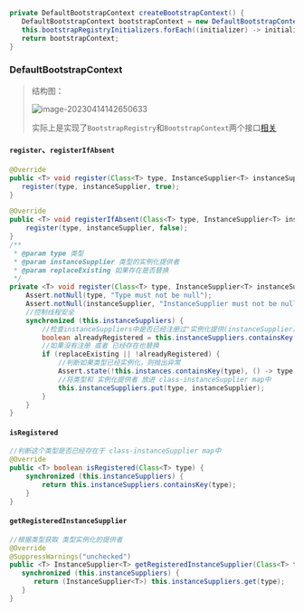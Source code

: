 ```java
private DefaultBootstrapContext createBootstrapContext() {
   DefaultBootstrapContext bootstrapContext = new DefaultBootstrapContext();
   this.bootstrapRegistryInitializers.forEach((initializer) -> initializer.initialize(bootstrapContext));
   return bootstrapContext;
}
```

### DefaultBootstrapContext

> 结构图：
>
> ![image-20230414142650633](https://xmls-typora-pic.oss-cn-shanghai.aliyuncs.com/pic/image-20230414142650633.png)
>
> 实际上是实现了`BootstrapRegistry`和`BootstrapContext`两个接口[相关](./3.bootstrapRegistryInitializers.md)

#### `register`、`registerIfAbsent`

```java
@Override
public <T> void register(Class<T> type, InstanceSupplier<T> instanceSupplier) {
   register(type, instanceSupplier, true);
}

@Override
public <T> void registerIfAbsent(Class<T> type, InstanceSupplier<T> instanceSupplier) {
    register(type, instanceSupplier, false);
}
/**
 * @param type 类型
 * @param instanceSupplier 类型的实例化提供者
 * @param replaceExisting 如果存在是否替换
 */
private <T> void register(Class<T> type, InstanceSupplier<T> instanceSupplier, boolean replaceExisting) {
    Assert.notNull(type, "Type must not be null");
    Assert.notNull(instanceSupplier, "InstanceSupplier must not be null");
    //控制线程安全
    synchronized (this.instanceSuppliers) {
        //检查instanceSuppliers中是否已经注册过"实例化提供(instanceSupplier)"
        boolean alreadyRegistered = this.instanceSuppliers.containsKey(type);
        //如果没有注册 或者 已经存在也替换
        if (replaceExisting || !alreadyRegistered) {
            //判断如果类型已经实例化，则抛出异常
            Assert.state(!this.instances.containsKey(type), () -> type.getName() + " has already been created");
            //将类型和 实例化提供者 放进 class-instanceSupplier map中
            this.instanceSuppliers.put(type, instanceSupplier);
        }
    }
}
```

#### `isRegistered`

```java
//判断这个类型是否已经存在于 class-instanceSupplier map中
@Override
public <T> boolean isRegistered(Class<T> type) {
    synchronized (this.instanceSuppliers) {
        return this.instanceSuppliers.containsKey(type);
    }
}
```

#### `getRegisteredInstanceSupplier`

```java
//根据类型获取 类型实例化的提供者
@Override
@SuppressWarnings("unchecked")
public <T> InstanceSupplier<T> getRegisteredInstanceSupplier(Class<T> type) {
   synchronized (this.instanceSuppliers) {
      return (InstanceSupplier<T>) this.instanceSuppliers.get(type);
   }
}
```